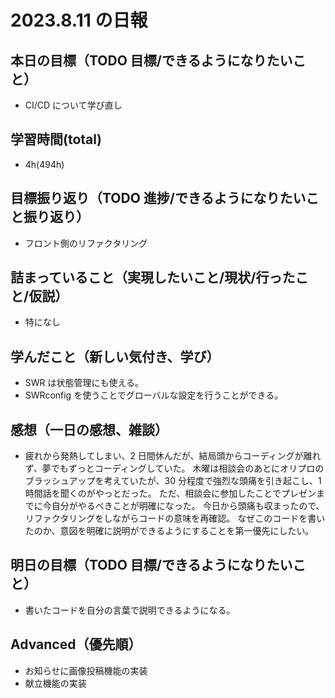 # 2023.8.11 の日報

## 本日の目標（TODO 目標/できるようになりたいこと）

- CI/CD について学び直し

## 学習時間(total)

- 4h(494h)

## 目標振り返り（TODO 進捗/できるようになりたいこと振り返り）

- フロント側のリファクタリング

## 詰まっていること（実現したいこと/現状/行ったこと/仮説）

- 特になし

## 学んだこと（新しい気付き、学び）

- SWR は状態管理にも使える。
- SWRconfig を使うことでグローバルな設定を行うことができる。

## 感想（一日の感想、雑談）

- 疲れから発熱してしまい、2 日間休んだが、結局頭からコーディングが離れず、夢でもずっとコーディングしていた。
  木曜は相談会のあとにオリプロのブラッシュアップを考えていたが、30 分程度で強烈な頭痛を引き起こし、1 時間話を聞くのがやっとだった。
  ただ、相談会に参加したことでプレゼンまでに今自分がやるべきことが明確になった。
  今日から頭痛も収まったので、リファクタリングをしながらコードの意味を再確認。
  なぜこのコードを書いたのか、意図を明確に説明ができるようにすることを第一優先にしたい。

## 明日の目標（TODO 目標/できるようになりたいこと）

- 書いたコードを自分の言葉で説明できるようになる。

## Advanced（優先順）

- お知らせに画像投稿機能の実装
- 献立機能の実装
